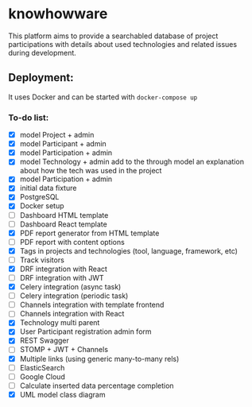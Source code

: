 # knowhowware

This platform aims to provide a searchabled database of project participations with details about used technologies and related issues during development.

## Deployment:

It uses Docker and can be started with `docker-compose up`

### To-do list:
- [x] model Project + admin
- [x] model Participant + admin
- [x] model Participation + admin
- [x] model Technology + admin
add to the through model an explanation about how the tech was used in the project
- [x] model Participation + admin
- [x] initial data fixture
- [x] PostgreSQL
- [x] Docker setup
- [ ] Dashboard HTML template
- [ ] Dashboard React template
- [x] PDF report generator from HTML template
- [ ] PDF report with content options
- [x] Tags in projects and technologies (tool, language, framework, etc)
- [ ] Track visitors
- [x] DRF integration with React
- [ ] DRF integration with JWT
- [x] Celery integration (async task)
- [ ] Celery integration (periodic task)
- [ ] Channels integration with template frontend
- [ ] Channels integration with React
- [x] Technology multi parent
- [x] User Participant registration admin form
- [x] REST Swagger
- [ ] STOMP + JWT + Channels
- [x] Multiple links (using generic many-to-many rels)
- [ ] ElasticSearch
- [ ] Google Cloud
- [ ] Calculate inserted data percentage completion
- [x] UML model class diagram